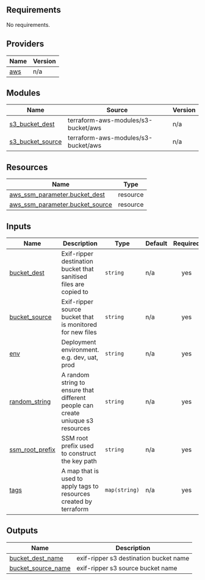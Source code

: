 <!-- BEGIN_TF_DOCS -->
## Requirements

No requirements.

## Providers

| Name | Version |
|------|---------|
| <a name="provider_aws"></a> [aws](#provider\_aws) | n/a |

## Modules

| Name | Source | Version |
|------|--------|---------|
| <a name="module_s3_bucket_dest"></a> [s3\_bucket\_dest](#module\_s3\_bucket\_dest) | terraform-aws-modules/s3-bucket/aws | n/a |
| <a name="module_s3_bucket_source"></a> [s3\_bucket\_source](#module\_s3\_bucket\_source) | terraform-aws-modules/s3-bucket/aws | n/a |

## Resources

| Name | Type |
|------|------|
| [aws_ssm_parameter.bucket_dest](https://registry.terraform.io/providers/hashicorp/aws/latest/docs/resources/ssm_parameter) | resource |
| [aws_ssm_parameter.bucket_source](https://registry.terraform.io/providers/hashicorp/aws/latest/docs/resources/ssm_parameter) | resource |

## Inputs

| Name | Description | Type | Default | Required |
|------|-------------|------|---------|:--------:|
| <a name="input_bucket_dest"></a> [bucket\_dest](#input\_bucket\_dest) | Exif-ripper destination bucket that sanitised files are copied to | `string` | n/a | yes |
| <a name="input_bucket_source"></a> [bucket\_source](#input\_bucket\_source) | Exif-ripper source bucket that is monitored for new files | `string` | n/a | yes |
| <a name="input_env"></a> [env](#input\_env) | Deployment environment. e.g. dev, uat, prod | `string` | n/a | yes |
| <a name="input_random_string"></a> [random\_string](#input\_random\_string) | A random string to ensure that different people can create uniuque s3 resources | `string` | n/a | yes |
| <a name="input_ssm_root_prefix"></a> [ssm\_root\_prefix](#input\_ssm\_root\_prefix) | SSM root prefix used to construct the key path | `string` | n/a | yes |
| <a name="input_tags"></a> [tags](#input\_tags) | A map that is used to apply tags to resources created by terraform | `map(string)` | n/a | yes |

## Outputs

| Name | Description |
|------|-------------|
| <a name="output_bucket_dest_name"></a> [bucket\_dest\_name](#output\_bucket\_dest\_name) | exif-ripper s3 destination bucket name |
| <a name="output_bucket_source_name"></a> [bucket\_source\_name](#output\_bucket\_source\_name) | exif-ripper s3 source bucket name |
<!-- END_TF_DOCS -->